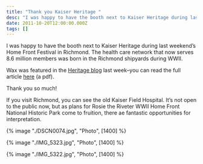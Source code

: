 ```yaml
---
title: "Thank you Kaiser Heritage "
desc: "I was happy to have the booth next to Kaiser Heritage during last weekend's Home Front Festival in Richmond. The health care network that now serves 8.6 million members was born in the Richmond shipyards during WWII."
date: 2011-10-20T12:00:00.000Z
tags: []
---
```


I was happy to have the booth next to Kaiser Heritage during last weekend’s Home Front Festival in Richmond. The health
care network that now serves 8.6 million members was born in the Richmond shipyards during WWII.

Wax was featured in the [Heritage blog](/goto/kaiser-permanente/) last week–you
can read the full article <a href="/docs/KaiserBlog-Therese.pdf" download>here</a> (a pdf).

Thank you so much!

If you visit Richmond, you can see the old Kaiser Field Hospital. It’s not open to the public now, but as plans for
Rosie the Riveter WWII Home Front National Historic Park come to fruition, there ae fantastic opportunities for
interpretation.

{% image "./DSCN0074.jpg", "Photo", [1400] %}

{% image "./IMG_5323.jpg", "Photo", [1400] %}

{% image "./IMG_5322.jpg", "Photo", [1400] %}
